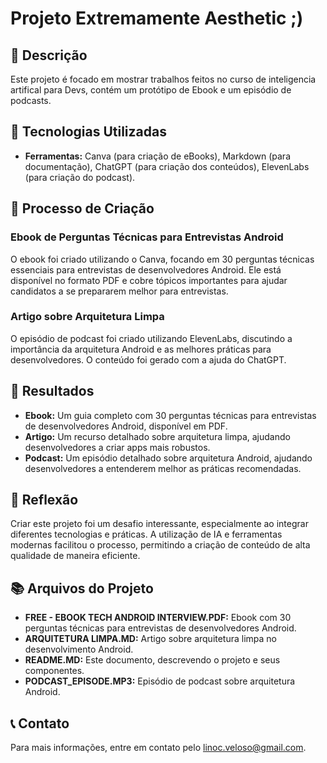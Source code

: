 # Projeto Extremamente Aesthetic ;)

## 📒 Descrição
Este projeto é focado em mostrar trabalhos feitos no curso de inteligencia artifical para Devs, contém um protótipo de Ebook e um episódio de podcasts.

## 🤖 Tecnologias Utilizadas
- **Ferramentas:** Canva (para criação de eBooks), Markdown (para documentação), ChatGPT (para criação dos conteúdos), ElevenLabs (para criação do podcast).

## 🧐 Processo de Criação
### Ebook de Perguntas Técnicas para Entrevistas Android
O ebook foi criado utilizando o Canva, focando em 30 perguntas técnicas essenciais para entrevistas de desenvolvedores Android. Ele está disponível no formato PDF e cobre tópicos importantes para ajudar candidatos a se prepararem melhor para entrevistas.

### Artigo sobre Arquitetura Limpa
O episódio de podcast foi criado utilizando ElevenLabs, discutindo a importância da arquitetura Android e as melhores práticas para desenvolvedores. O conteúdo foi gerado com a ajuda do ChatGPT.

## 🚀 Resultados
- **Ebook:** Um guia completo com 30 perguntas técnicas para entrevistas de desenvolvedores Android, disponível em PDF.
- **Artigo:** Um recurso detalhado sobre arquitetura limpa, ajudando desenvolvedores a criar apps mais robustos.
- **Podcast:** Um episódio detalhado sobre arquitetura Android, ajudando desenvolvedores a entenderem melhor as práticas recomendadas.

## 💭 Reflexão
Criar este projeto foi um desafio interessante, especialmente ao integrar diferentes tecnologias e práticas. A utilização de IA e ferramentas modernas facilitou o processo, permitindo a criação de conteúdo de alta qualidade de maneira eficiente.

## 📚 Arquivos do Projeto
- **FREE - EBOOK TECH ANDROID INTERVIEW.PDF:** Ebook com 30 perguntas técnicas para entrevistas de desenvolvedores Android.
- **ARQUITETURA LIMPA.MD:** Artigo sobre arquitetura limpa no desenvolvimento Android.
- **README.MD:** Este documento, descrevendo o projeto e seus componentes.
- **PODCAST_EPISODE.MP3:** Episódio de podcast sobre arquitetura Android.


## 📞 Contato
Para mais informações, entre em contato pelo [linoc.veloso@gmail.com](mailto:linoc.veloso@gmail.com).